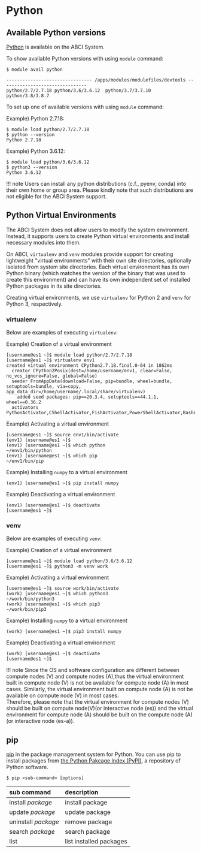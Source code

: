 # Python

## Available Python versions

[Python](https://www.python.org/) is available on the ABCI System.

To show available Python versions with using `module` command:

```
$ module avail python

-------------------------------- /apps/modules/modulefiles/devtools --------------------------------
python/2.7/2.7.18 python/3.6/3.6.12  python/3.7/3.7.10  python/3.8/3.8.7
```

To set up one of available versions with using `module` command:

Example) Python 2.7.18:

```
$ module load python/2.7/2.7.18
$ python --version
Python 2.7.18
```

Example) Python 3.6.12:

```
$ module load python/3.6/3.6.12
$ python3 --version
Python 3.6.12
```

!!! note
    Users can install any python distributions (c.f., pyenv, conda) into their own home or group area. Please kindly note that such distributions are not eligible for the ABCI System support.

## Python Virtual Environments

The ABCI System does not allow users to modify the system environment. Instead, it supports users to create Python virtual environments and install necessary modules into them.

On ABCI, `virtualenv` and `venv` modules provide support for creating lightweight "virtual environments" with their own site directories, optionally isolated from system site directories.
Each virtual environment has its own Python binary (which matches the version of the binary that was used to create this environment) and can have its own independent set of installed Python packages in its site directories.

Creating virtual environments, we use `virtualenv` for Python 2 and `venv` for Python 3, respectively.

### virtualenv

Below are examples of executing `virtualenv`:

Example) Creation of a virtual environment

```
[username@es1 ~]$ module load python/2.7/2.7.18
[username@es1 ~]$ virtualenv env1
created virtual environment CPython2.7.18.final.0-64 in 1862ms
  creator CPython2Posix(dest=/home/username/env1, clear=False, no_vcs_ignore=False, global=False)
  seeder FromAppData(download=False, pip=bundle, wheel=bundle, setuptools=bundle, via=copy, app_data_dir=/home/username/.local/share/virtualenv)
    added seed packages: pip==20.3.4, setuptools==44.1.1, wheel==0.36.2
  activators PythonActivator,CShellActivator,FishActivator,PowerShellActivator,BashActivator
```

Example) Activating a virtual environment

```
[username@es1 ~]$ source env1/bin/activate
(env1) [username@es1 ~]$
(env1) [username@es1 ~]$ which python
~/env1/bin/python
(env1) [username@es1 ~]$ which pip
~/env1/bin/pip
```

Example) Installing `numpy` to a virtual environment

```
(env1) [username@es1 ~]$ pip install numpy
```

Example) Deactivating a virtual environment

```
(env1) [username@es1 ~]$ deactivate
[username@es1 ~]$
```

### venv

Below are examples of executing `venv`:

Example) Creation of a virtual environment

```
[username@es1 ~]$ module load python/3.6/3.6.12
[username@es1 ~]$ python3 -m venv work
```

Example) Activating a virtual environment

```
[username@es1 ~]$ source work/bin/activate
(work) [username@es1 ~]$ which python3
~/work/bin/python3
(work) [username@es1 ~]$ which pip3
~/work/bin/pip3
```

Example) Installing `numpy` to a virtual environment

```
(work) [username@es1 ~]$ pip3 install numpy
```

Example) Deactivating a virtual environment

```
(work) [username@es1 ~]$ deactivate
[username@es1 ~]$
```

!!! note
    Since the OS and software configuration are different between compute nodes (V) and compute nodes (A),thus the virtual environment built in compute node (V) is not be available for compute node (A) in most cases.
    Similarly, the virtual environment built on compute node (A) is not be available on compute node (V) in most cases.<br>
    Therefore, please note that the virtual environment for compute nodes (V) should be built on compute node(V)(or interactive node (es)) and the virtual environment for compute node (A) should be built on the compute node (A) (or interactive node (es-a)).

## pip

[pip](https://pip.pypa.io/en/stable/) in the package management system for Python. You can use pip to install packages from [the Python Pakcage Index (PyPI)](https://pypi.org/), a repository of Python software.

```
$ pip <sub-command> [options]
```

| sub command | description |
|:--|:--|
| install *package* | install package |
| update *package* | update package |
| uninstall *package* | remove package |
| search *package* | search package |
| list | list installed packages |
